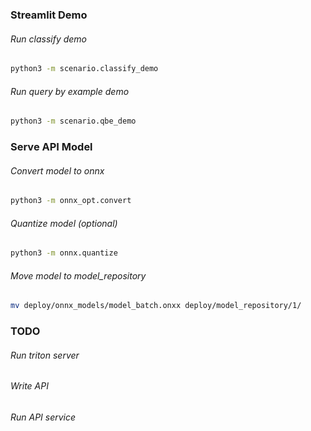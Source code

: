 ### Streamlit Demo

###### Run classify demo 
```bash
python3 -m scenario.classify_demo 
```

###### Run query by example demo 
```bash
python3 -m scenario.qbe_demo 
```

### Serve API Model 

###### Convert model to onnx 
```bash
python3 -m onnx_opt.convert
```

###### Quantize model (optional)
```bash
python3 -m onnx.quantize 
```

###### Move model to model_repository 
```bash
mv deploy/onnx_models/model_batch.onxx deploy/model_repository/1/
```

### TODO
###### Run triton server 

###### Write API 

###### Run API service


